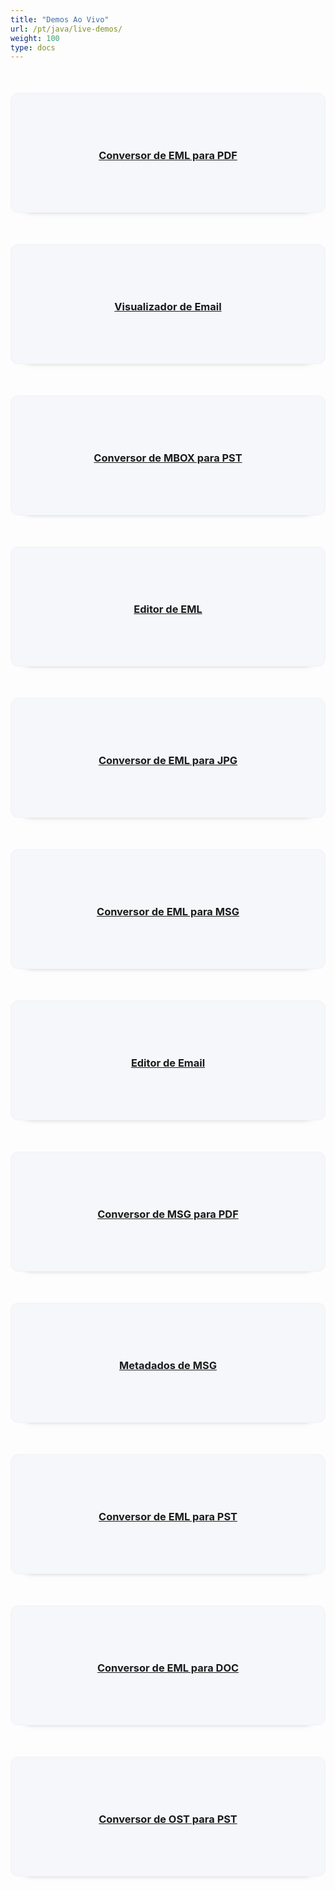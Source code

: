 ```yaml
---
title: "Demos Ao Vivo"
url: /pt/java/live-demos/
weight: 100
type: docs
---
```


<div class="row">
<div class="col-md-3 tc">
<a href="https://products.aspose.app/email/pt/conversion/eml-to-pdf">
<div class="democard">
<h3 style="text-align: center">
Conversor de EML para PDF
</h3>
</div>
</a>
</div>

<div class="col-md-3 tc">
<a href="https://products.aspose.app/email/pt/viewer">
<div class="democard">
<h3 style="text-align: center">
Visualizador de Email
</h3>
</div>
</a>
</div>

<div class="col-md-3 tc">
<a href="https://products.aspose.app/email/pt/conversion/mbox-to-pst">
<div class="democard">
<h3 style="text-align: center">
Conversor de MBOX para PST
</h3>
</div>
</a>
</div>

<div class="col-md-3 tc">
<a href="https://products.aspose.app/email/pt/editor/eml">
<div class="democard">
<h3 style="text-align: center">
Editor de EML
</h3>
</div>
</a>
</div>
</div>

<div class="row">

<div class="col-md-3 tc">
<a href="https://products.aspose.app/email/pt/conversion/eml-to-jpg">
<div class="democard">
<h3 style="text-align: center">
Conversor de EML para JPG
</h3>
</div>
</a>
</div>

<div class="col-md-3 tc">
<a href="https://products.aspose.app/email/pt/conversion/eml-to-msg">
<div class="democard">
<h3 style="text-align: center">
Conversor de EML para MSG
</h3>
</div>
</a>
</div>

<div class="col-md-3 tc">
<a href="https://products.aspose.app/email/pt/editor">
<div class="democard">
<h3 style="text-align: center">
Editor de Email
</h3>
</div>
</a>
</div>

<div class="col-md-3 tc">
<a href="https://products.aspose.app/email/pt/conversion/msg-to-pdf">
<div class="democard">
<h3 style="text-align: center">
Conversor de MSG para PDF
</h3>
</div>
</a>
</div>

</div>

<div class="row">

<div class="col-md-3 tc">
<a href="https://products.aspose.app/email/pt/metadata/msg">
<div class="democard">
<h3 style="text-align: center">
Metadados de MSG
</h3>
</div>
</a>
</div>

<div class="col-md-3 tc">
<a href="https://products.aspose.app/email/pt/conversion/eml-to-pst">
<div class="democard">
<h3 style="text-align: center">
Conversor de EML para PST
</h3>
</div>
</a>
</div>

<div class="col-md-3 tc">
<a href="https://products.aspose.app/email/pt/conversion/eml-to-doc">
<div class="democard">
<h3 style="text-align: center">
Conversor de EML para DOC
</h3>
</div>
</a>
</div>

<div class="col-md-3 tc">
<a href="https://products.aspose.app/email/pt/conversion/ost-to-pst">
<div class="democard">
<h3 style="text-align: center">
Conversor de OST para PST
</h3>
</div>
</a>
</div>

</div>

<style>
.democard {
    padding: 20px;
    background: #f5f7fb;
    border-radius: 12px;
    min-height: 150px;
    display: flex;
    align-items: center;
    justify-content: center;
    flex-flow: column;
    box-shadow: 0 20px 10px -26px #333;
    border: 1px solid #f2f2f2;
    margin-top: 50px;
}
</style>